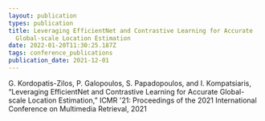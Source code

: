 ```yaml
---
layout: publication
types: publication
title: Leveraging EfficientNet and Contrastive Learning for Accurate
  Global-scale Location Estimation
date: 2022-01-20T11:30:25.187Z
tags: conference_publications
publication_date: 2021-12-01
---
```

<!--StartFragment-->

G. Kordopatis-Zilos, P. Galopoulos, S. Papadopoulos, and I. Kompatsiaris, “Leveraging EfficientNet and Contrastive Learning for Accurate Global-scale Location Estimation,” ICMR '21: Proceedings of the 2021 International Conference on Multimedia Retrieval, 2021

<!--EndFragment-->